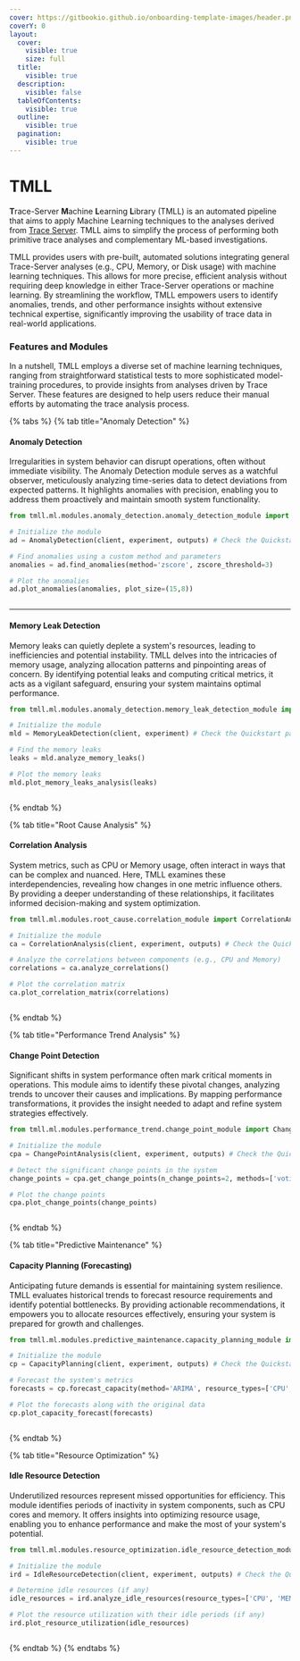 ```yaml
---
cover: https://gitbookio.github.io/onboarding-template-images/header.png
coverY: 0
layout:
  cover:
    visible: true
    size: full
  title:
    visible: true
  description:
    visible: false
  tableOfContents:
    visible: true
  outline:
    visible: true
  pagination:
    visible: true
---
```


# TMLL

**T**race-Server **M**achine **L**earning **L**ibrary (TMLL) is an automated pipeline that aims to apply Machine Learning techniques to the analyses derived from [Trace Server](https://github.com/eclipse-cdt-cloud/trace-server-protocol). TMLL aims to simplify the process of performing both primitive trace analyses and complementary ML-based investigations.

TMLL provides users with pre-built, automated solutions integrating general Trace-Server analyses (e.g., CPU, Memory, or Disk usage) with machine learning techniques. This allows for more precise, efficient analysis without requiring deep knowledge in either Trace-Server operations or machine learning. By streamlining the workflow, TMLL empowers users to identify anomalies, trends, and other performance insights without extensive technical expertise, significantly improving the usability of trace data in real-world applications.

### Features and Modules

In a nutshell, TMLL employs a diverse set of machine learning techniques, ranging from straightforward statistical tests to more sophisticated model-training procedures, to provide insights from analyses driven by Trace Server. These features are designed to help users reduce their manual efforts by automating the trace analysis process.

{% tabs %}
{% tab title="Anomaly Detection" %}
#### Anomaly Detection

Irregularities in system behavior can disrupt operations, often without immediate visibility. The Anomaly Detection module serves as a watchful observer, meticulously analyzing time-series data to detect deviations from expected patterns. It highlights anomalies with precision, enabling you to address them proactively and maintain smooth system functionality.

```python
from tmll.ml.modules.anomaly_detection.anomaly_detection_module import AnomalyDetection

# Initialize the module
ad = AnomalyDetection(client, experiment, outputs) # Check the Quickstart page to see what are these variables

# Find anomalies using a custom method and parameters
anomalies = ad.find_anomalies(method='zscore', zscore_threshold=3)

# Plot the anomalies
ad.plot_anomalies(anomalies, plot_size=(15,8))
```

<figure><img src=".gitbook/assets/anomaly_detection_combined_pca.png" alt=""><figcaption></figcaption></figure>

***

#### Memory Leak Detection

Memory leaks can quietly deplete a system's resources, leading to inefficiencies and potential instability.  TMLL delves into the intricacies of memory usage, analyzing allocation patterns and pinpointing areas of concern. By identifying potential leaks and computing critical metrics, it acts as a vigilant safeguard, ensuring your system maintains optimal performance.

```python
from tmll.ml.modules.anomaly_detection.memory_leak_detection_module import MemoryLeakDetection

# Initialize the module
mld = MemoryLeakDetection(client, experiment) # Check the Quickstart page to see what are these variables

# Find the memory leaks
leaks = mld.analyze_memory_leaks()

# Plot the memory leaks
mld.plot_memory_leaks_analysis(leaks)
```

<figure><img src=".gitbook/assets/memory_operations.png" alt=""><figcaption></figcaption></figure>
{% endtab %}

{% tab title="Root Cause Analysis" %}
#### Correlation Analysis

System metrics, such as CPU or Memory usage, often interact in ways that can be complex and nuanced. Here, TMLL examines these interdependencies, revealing how changes in one metric influence others. By providing a deeper understanding of these relationships, it facilitates informed decision-making and system optimization.

```python
from tmll.ml.modules.root_cause.correlation_module import CorrelationAnalysis

# Initialize the module
ca = CorrelationAnalysis(client, experiment, outputs) # Check the Quickstart page to see what are these variables

# Analyze the correlations between components (e.g., CPU and Memory)
correlations = ca.analyze_correlations()

# Plot the correlation matrix
ca.plot_correlation_matrix(correlations)
```

<figure><img src=".gitbook/assets/correlation_analysis_correlation_matrix.png" alt=""><figcaption></figcaption></figure>
{% endtab %}

{% tab title="Performance Trend Analysis" %}
#### Change Point Detection

Significant shifts in system performance often mark critical moments in operations. This module aims to identify these pivotal changes, analyzing trends to uncover their causes and implications. By mapping performance transformations, it provides the insight needed to adapt and refine system strategies effectively.

```python
from tmll.ml.modules.performance_trend.change_point_module import ChangePointAnalysis

# Initialize the module
cpa = ChangePointAnalysis(client, experiment, outputs) # Check the Quickstart page to see what are these variables

# Detect the significant change points in the system
change_points = cpa.get_change_points(n_change_points=2, methods=['voting', 'pca'])

# Plot the change points
cpa.plot_change_points(change_points)
```

<figure><img src=".gitbook/assets/change_point_pca.png" alt=""><figcaption></figcaption></figure>
{% endtab %}

{% tab title="Predictive Maintenance" %}
#### Capacity Planning (Forecasting)

Anticipating future demands is essential for maintaining system resilience. TMLL evaluates historical trends to forecast resource requirements and identify potential bottlenecks. By providing actionable recommendations, it empowers you to allocate resources effectively, ensuring your system is prepared for growth and challenges.

```python
from tmll.ml.modules.predictive_maintenance.capacity_planning_module import CapacityPlanning

# Initialize the module
cp = CapacityPlanning(client, experiment, outputs) # Check the Quickstart page to see what are these variables

# Forecast the system's metrics
forecasts = cp.forecast_capacity(method='ARIMA', resource_types=['CPU', 'DISK'])

# Plot the forecasts along with the original data
cp.plot_capacity_forecast(forecasts)
```

<figure><img src=".gitbook/assets/capacity_planning_disk.png" alt=""><figcaption></figcaption></figure>
{% endtab %}

{% tab title="Resource Optimization" %}
#### Idle Resource Detection

Underutilized resources represent missed opportunities for efficiency. This module identifies periods of inactivity in system components, such as CPU cores and memory. It offers insights into optimizing resource usage, enabling you to enhance performance and make the most of your system's potential.

```python
from tmll.ml.modules.resource_optimization.idle_resource_detection_module import IdleResourceDetection

# Initialize the module
ird = IdleResourceDetection(client, experiment, outputs) # Check the Quickstart page to see what are these variables

# Determine idle resources (if any)
idle_resources = ird.analyze_idle_resources(resource_types=['CPU', 'MEMORY'], cpu_idle_threshold=30, memory_idle_threshold=10*1024*1024)

# Plot the resource utilization with their idle periods (if any)
ird.plot_resource_utilization(idle_resources)
```

<figure><img src=".gitbook/assets/idle_resource_cpu.png" alt=""><figcaption></figcaption></figure>
{% endtab %}
{% endtabs %}

